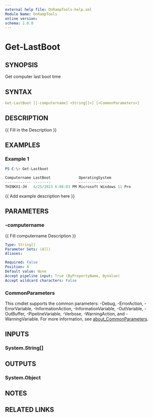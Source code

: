 ```yaml
---
external help file: OnRampTools-help.xml
Module Name: OnRampTools
online version:
schema: 2.0.0
---
```


# Get-LastBoot

## SYNOPSIS

Get computer last boot time

## SYNTAX

```yaml
Get-LastBoot [[-computername] <String[]>] [<CommonParameters>]
```

## DESCRIPTION
{{ Fill in the Description }}

## EXAMPLES

### Example 1
```powershell
PS C:\> Get-Lastboot

Computername LastBoot             OperatingSystem
------------ --------             ---------------
THINKX1-JH   4/25/2023 6:08:03 PM Microsoft Windows 11 Pro
```

{{ Add example description here }}

## PARAMETERS

### -computername

{{ Fill computername Description }}

```yaml
Type: String[]
Parameter Sets: (All)
Aliases:

Required: False
Position: 0
Default value: None
Accept pipeline input: True (ByPropertyName, ByValue)
Accept wildcard characters: False
```

### CommonParameters
This cmdlet supports the common parameters: -Debug, -ErrorAction, -ErrorVariable, -InformationAction, -InformationVariable, -OutVariable, -OutBuffer, -PipelineVariable, -Verbose, -WarningAction, and -WarningVariable. For more information, see [about_CommonParameters](http://go.microsoft.com/fwlink/?LinkID=113216).

## INPUTS

### System.String[]

## OUTPUTS

### System.Object
## NOTES

## RELATED LINKS
